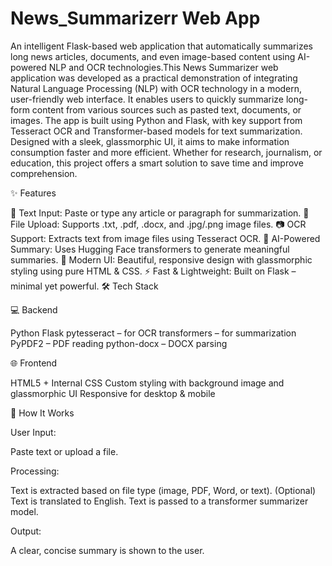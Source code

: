 # News_Summarizerr Web App
An intelligent Flask-based web application that automatically summarizes long news articles, documents, and even image-based content using AI-powered NLP and OCR technologies.This News Summarizer web application was developed as a practical demonstration of integrating Natural Language Processing (NLP) with OCR technology in a modern, user-friendly web interface. It enables users to quickly summarize long-form content from various sources such as pasted text, documents, or images. The app is built using Python and Flask, with key support from Tesseract OCR and Transformer-based models for text summarization. Designed with a sleek, glassmorphic UI, it aims to make information consumption faster and more efficient. Whether for research, journalism, or education, this project offers a smart solution to save time and improve comprehension.

✨ Features

📝 Text Input: Paste or type any article or paragraph for summarization.
📁 File Upload: Supports .txt, .pdf, .docx, and .jpg/.png image files.
📷 OCR Support: Extracts text from image files using Tesseract OCR.
🧠 AI-Powered Summary: Uses Hugging Face transformers to generate meaningful summaries.
🎨 Modern UI: Beautiful, responsive design with glassmorphic styling using pure HTML & CSS.
⚡ Fast & Lightweight: Built on Flask – minimal yet powerful.
🛠️ Tech Stack

💻 Backend

Python
Flask
pytesseract – for OCR
transformers – for summarization
PyPDF2 – PDF reading
python-docx – DOCX parsing

🌐 Frontend

HTML5 + Internal CSS
Custom styling with background image and glassmorphic UI
Responsive for desktop & mobile

🚀 How It Works


User Input:

Paste text or upload a file.

Processing:

Text is extracted based on file type (image, PDF, Word, or text).
(Optional) Text is translated to English.
Text is passed to a transformer summarizer model.

Output:

A clear, concise summary is shown to the user.
